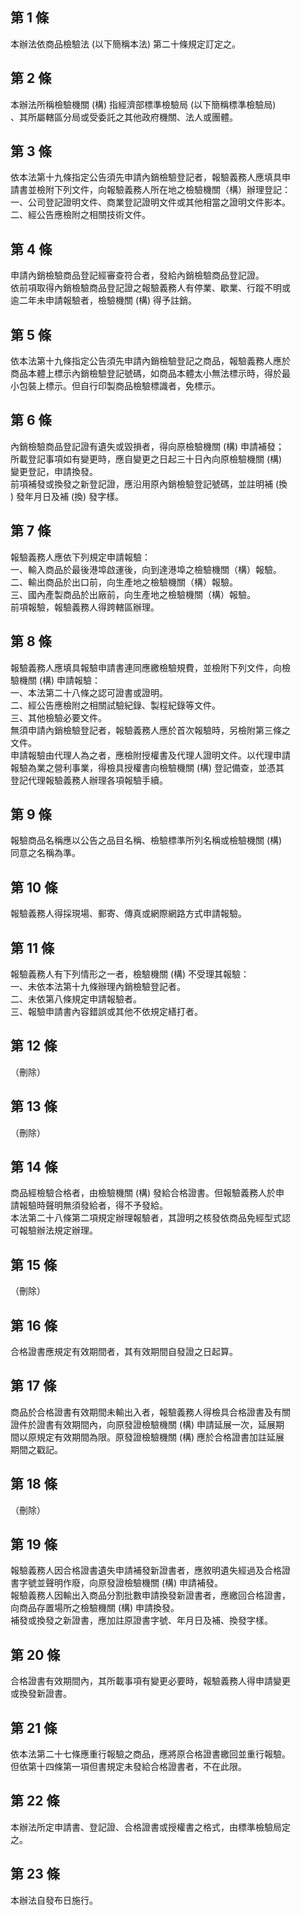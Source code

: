 第 1 條
-------
本辦法依商品檢驗法 (以下簡稱本法) 第二十條規定訂定之。

第 2 條
-------
本辦法所稱檢驗機關 (構) 指經濟部標準檢驗局 (以下簡稱標準檢驗局)  
、其所屬轄區分局或受委託之其他政府機關、法人或團體。

第 3 條
-------
依本法第十九條指定公告須先申請內銷檢驗登記者，報驗義務人應填具申  
請書並檢附下列文件，向報驗義務人所在地之檢驗機關（構）辦理登記：  
一、公司登記證明文件、商業登記證明文件或其他相當之證明文件影本。  
二、經公告應檢附之相關技術文件。

第 4 條
-------
申請內銷檢驗商品登記經審查符合者，發給內銷檢驗商品登記證。  
依前項取得內銷檢驗商品登記證之報驗義務人有停業、歇業、行蹤不明或  
逾二年未申請報驗者，檢驗機關 (構) 得予註銷。

第 5 條
-------
依本法第十九條指定公告須先申請內銷檢驗登記之商品，報驗義務人應於  
商品本體上標示內銷檢驗登記號碼，如商品本體太小無法標示時，得於最  
小包裝上標示。但自行印製商品檢驗標識者，免標示。

第 6 條
-------
內銷檢驗商品登記證有遺失或毀損者，得向原檢驗機關 (構) 申請補發；  
所載登記事項如有變更時，應自變更之日起三十日內向原檢驗機關 (構)  
變更登記，申請換發。  
前項補發或換發之新登記證，應沿用原內銷檢驗登記號碼，並註明補 (換  
) 發年月日及補 (換) 發字樣。

第 7 條
-------
報驗義務人應依下列規定申請報驗：  
一、輸入商品於最後港埠啟運後，向到達港埠之檢驗機關（構）報驗。  
二、輸出商品於出口前，向生產地之檢驗機關（構）報驗。  
三、國內產製商品於出廠前，向生產地之檢驗機關（構）報驗。  
前項報驗，報驗義務人得跨轄區辦理。

第 8 條
-------
報驗義務人應填具報驗申請書連同應繳檢驗規費，並檢附下列文件，向檢  
驗機關 (構) 申請報驗：  
一、本法第二十八條之認可證書或證明。  
二、經公告應檢附之相關試驗紀錄、製程紀錄等文件。  
三、其他檢驗必要文件。  
無須申請內銷檢驗登記者，報驗義務人應於首次報驗時，另檢附第三條之  
文件。  
申請報驗由代理人為之者，應檢附授權書及代理人證明文件。以代理申請  
報驗為業之營利事業，得檢具授權書向檢驗機關 (構) 登記備查，並憑其  
登記代理報驗義務人辦理各項報驗手續。

第 9 條
-------
報驗商品名稱應以公告之品目名稱、檢驗標準所列名稱或檢驗機關 (構)  
同意之名稱為準。

第 10 條
--------
報驗義務人得採現場、郵寄、傳真或網際網路方式申請報驗。

第 11 條
--------
報驗義務人有下列情形之一者，檢驗機關 (構) 不受理其報驗：  
一、未依本法第十九條辦理內銷檢驗登記者。  
二、未依第八條規定申請報驗者。  
三、報驗申請書內容錯誤或其他不依規定繕打者。

第 12 條
--------
（刪除）

第 13 條
--------
（刪除）

第 14 條
--------
商品經檢驗合格者，由檢驗機關 (構) 發給合格證書。但報驗義務人於申  
請報驗時聲明無須發給者，得不予發給。  
本法第二十八條第二項規定辦理報驗者，其證明之核發依商品免經型式認  
可報驗辦法規定辦理。

第 15 條
--------
（刪除）

第 16 條
--------
合格證書應規定有效期間者，其有效期間自發證之日起算。

第 17 條
--------
商品於合格證書有效期間未輸出入者，報驗義務人得檢具合格證書及有關  
證件於證書有效期間內，向原發證檢驗機關 (構) 申請延展一次，延展期  
間以原規定有效期間為限。原發證檢驗機關 (構) 應於合格證書加註延展  
期間之戳記。

第 18 條
--------
（刪除）

第 19 條
--------
報驗義務人因合格證書遺失申請補發新證書者，應敘明遺失經過及合格證  
書字號並聲明作廢，向原發證檢驗機關 (構) 申請補發。  
報驗義務人因輸出入商品分割批數申請換發新證書者，應繳回合格證書，  
向商品存置場所之檢驗機關 (構) 申請換發。  
補發或換發之新證書，應加註原證書字號、年月日及補、換發字樣。

第 20 條
--------
合格證書有效期間內，其所載事項有變更必要時，報驗義務人得申請變更  
或換發新證書。

第 21 條
--------
依本法第二十七條應重行報驗之商品，應將原合格證書繳回並重行報驗。  
但依第十四條第一項但書規定未發給合格證書者，不在此限。

第 22 條
--------
本辦法所定申請書、登記證、合格證書或授權書之格式，由標準檢驗局定  
之。

第 23 條
--------
本辦法自發布日施行。

